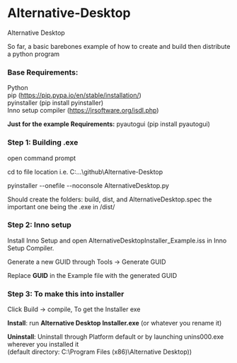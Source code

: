# Alternative-Desktop

Alternative Desktop

So far, a basic barebones example of how to create and build then distribute a python program

### Base Requirements: 
Python  
pip (https://pip.pypa.io/en/stable/installation/)  
pyinstaller (pip install pyinstaller)  
Inno setup compiler (https://jrsoftware.org/isdl.php)  

**Just for the example Requirements:** pyautogui (pip install pyautogui)

### Step 1: Building .exe
open command prompt

cd to file location i.e. C:\...\github\Alternative-Desktop

pyinstaller --onefile --noconsole AlternativeDesktop.py

Should create the folders: build, dist, and AlternativeDesktop.spec the important one being the .exe in /dist/

### Step 2: Inno setup

Install Inno Setup and open AlternativeDesktopInstaller_Example.iss in Inno Setup Compiler.

Generate a new GUID through Tools -> Generate GUID

Replace **GUID** in the Example file with the generated GUID

### Step 3: To make this into installer
Click Build -> compile, To get the Installer exe

**Install**: run **Alternative Desktop Installer.exe** (or whatever you rename it)

**Uninstall**: Uninstall through Platform default or by launching unins000.exe wherever you installed it  
(default directory: C:\Program Files (x86)\Alternative Desktop))



